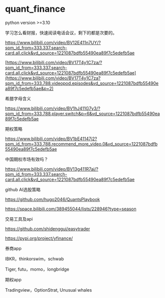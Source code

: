 # quant_finance
python version >=3.10

学习怎么看财报，快速阅读电话会议，剩下的都是次要的。

https://www.bilibili.com/video/BV12E411n7UY/?spm_id_from=333.337.search-card.all.click&vd_source=1221087bdfb55490ea89f7c5edefb5ae

[https://www.bilibili.com/video/BV17T4y1C7za/?spm_id_from=333.337.search-card.all.click&vd_source=1221087bdfb55490ea89f7c5edefb5ae](https://www.bilibili.com/video/BV17T4y1C7za?spm_id_from=333.788.videopod.episodes&vd_source=1221087bdfb55490ea89f7c5edefb5ae&p=2)

希腊字母含义

https://www.bilibili.com/video/BV1hJ411G7y3/?spm_id_from=333.788.player.switch&p=6&vd_source=1221087bdfb55490ea89f7c5edefb5ae

期权策略

https://www.bilibili.com/video/BV1bE41147j2?spm_id_from=333.788.recommend_more_video.0&vd_source=1221087bdfb55490ea89f7c5edefb5ae


中国期权市场有效吗？

https://www.bilibili.com/video/BV13g411R7ai/?spm_id_from=333.337.search-card.all.click&vd_source=1221087bdfb55490ea89f7c5edefb5ae


github AI选股策略

https://github.com/hugo2046/QuantsPlaybook

https://space.bilibili.com/389455044/lists/228946?type=season


交易工具及api

https://github.com/shidenggui/easytrader

https://pypi.org/project/yfinance/

券商app

IBKR，thinkorswim，schwab

Tiger, futu，momo，longbridge

期权app 

Tradingview，OptionStrat, Unusual whales

